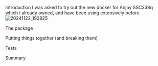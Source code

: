 Introduction
I was asked to try out the new docker for Anjoy SSC338q which i already owned, and have been using extensively before.
![20241122_192825](https://github.com/user-attachments/assets/ce6bad21-fc1f-440a-b67a-bbdd50110b3e)


The package

Putting things together (and breaking them)

Tests

Summary
